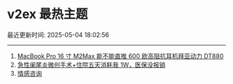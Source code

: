# v2ex 最热主题

最近更新时间: 2025-05-04 18:02:56

--- 
1. [MacBook Pro 16 寸 M2Max 能不能直推 600 欧高阻抗耳机拜亚动力 DT880](https://www.v2ex.com/t/1129567) 
2. [急性阑尾炎微创手术+住院五天消耗我 1W，医保没报销](https://www.v2ex.com/t/1129573) 
3. [情感咨询](https://www.v2ex.com/t/1129575) 
